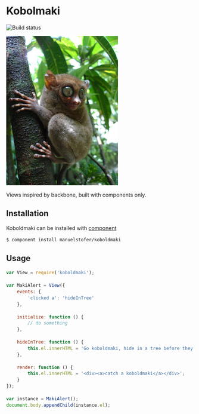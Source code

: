 # Kobolmaki

![Build status](https://api.travis-ci.org/manuelstofer/koboldmaki.png)

![image](resources/koboldmaki.jpg)

Views inspired by backbone, built with components only.

## Installation

Koboldmaki can be installed with [component](https://github.com/component/component)
```bash
$ component install manuelstofer/koboldmaki
```

## Usage

```Javascript
var View = require('koboldmaki');

var MakiAlert = View({
    events: {
        'clicked a': 'hideInTree'
    },

    initialize: function () {
        // do something
    },

    hideInTree: function () {
        this.el.innerHTML = 'Go koboldmaki, hide in a tree before they catch you!';
    },

    render: function () {
        this.el.innerHTML = '<div><a>catch a koboldmaki</a></div>';
    }
});

var instance = MakiAlert();
document.body.appendChild(instance.el);


```